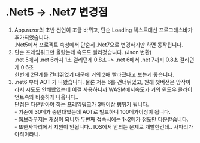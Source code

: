 # .Net5 -> .Net7 변경점

1. App.razor의 초반 선언이 조금 바뀌고, 단순 Loading 텍스트대신 프로그래스바가 추가되었습니다.\
   .Net5에서 프로젝트 속성에서 단순히 .Net7으로 변경하기만 하면 동작됩니다.
2. 단순 프레임워크만 올랐는데 속도도 빨라졌습니다. (Json 변환)\
   .net 5에서 .net 6까지 1초 걸리던게 0.8초 -> .net 6에서 .net 7까지 0.8초 걸리던게 0.6초\
   한번에 2단계를 건너뛰었기 때문에 거의 2배 빨라졌다고 보는게 좋습니다.&#x20;
3. .net6 부터 AOT 가 나왔습니다. 물론 저는 6를 건너뛰었고, 원래 첫버전은 망작이라서 시도도 안해봤었는데 이걸 사용하니까 WASM에서속도가 거의 윈도우 클라이언트속와 비슷하게    나옵니다..\
   단점은 다운받아야 하는 프레임워크가 3배이상 뻥튀기 됩니다. \
   \- 기존에 30메가 중반대였는데 AOT로 빌드하니 100메가이상이 됩니다.\
   \- 웹브라우저는 캐싱이 되니까 두번째 접속시에는 1\~2메가 정도만 다운받습니다.\
   \- 또한사파리에서 지원이 안됩니다.. IOS에서 안되는 문제로 개발한건데.. 사파리가 아직이라니.

